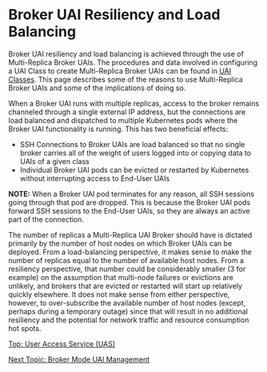 # Broker UAI Resiliency and Load Balancing

Broker UAI resiliency and load balancing is achieved through the use of Multi-Replica Broker UAIs.
The procedures and data involved in configuring a UAI Class to create Multi-Replica Broker UAIs can be found in [UAI Classes](UAI_Classes.md).
This page describes some of the reasons to use Multi-Replica Broker UAIs and some of the implications of doing so.

When a Broker UAI runs with multiple replicas, access to the broker remains channeled through a single external IP address, but the connections are load balanced and dispatched to multiple Kubernetes pods where the Broker UAI functionality is running.
This has two beneficial effects:

* SSH Connections to Broker UAIs are load balanced so that no single broker carries all of the weight of users logged into or copying data to UAIs of a given class
* Individual Broker UAI pods can be evicted or restarted by Kubernetes without interrupting access to End-User UAIs

**NOTE:** When a Broker UAI pod terminates for any reason, all SSH sessions going through that pod are dropped. This is because the Broker UAI pods forward SSH sessions to the End-User UAIs, so they are always an active part of the connection.

The number of replicas a Multi-Replica UAI Broker should have is dictated primarily by the number of host nodes on which Broker UAIs can be deployed.
From a load-balancing perspective, it makes sense to make the number of replicas equal to the number of available host nodes.
From a resiliency perspective, that number could be considerably smaller (3 for example) on the assumption that multi-node failures or evictions are unlikely, and brokers that are evicted or restarted will start up relatively quickly elsewhere.
It does not make sense from either perspective, however, to over-subscribe the available number of host nodes (except, perhaps during a temporary outage) since that will result in no additional resiliency and the potential for network traffic and resource consumption hot spots.

[Top: User Access Service (UAS)](index.md)

[Next Topic: Broker Mode UAI Management](Broker_Mode_UAI_Management.md)
